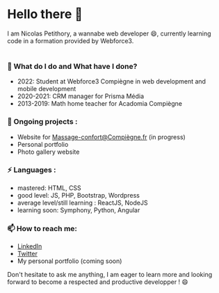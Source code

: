 # Hello there 👋

I am Nicolas Petithory, a wannabe web developer 😄, currently learning code in a formation provided by Webforce3.
<br>
<br>

### 🌱 What do I do and What have I done?<br>

- 2022: Student at Webforce3 Compiègne in web development and mobile development
- 2020-2021: CRM manager for Prisma Média
- 2013-2019: Math home teacher for Acadomia Compiègne


### 🔭 Ongoing projects :<br> 

- Website for Massage-confort@Compiègne.fr (in progress)
- Personal portfolio
- Photo gallery website 


### ⚡ Languages :<br>

- mastered: HTML, CSS
- good level: JS, PHP, Bootstrap, Wordpress
- average level/still learning : ReactJS, NodeJS 
- learning soon: Symphony, Python, Angular


### 📫 How to reach me:<br> 

- [LinkedIn](https://www.linkedin.com/in/nicolas-petithory/)
- [Twitter](https://twitter.com/NPetithory) 
- My personal portfolio (coming soon) 

Don't hesitate to ask me anything, I am eager to learn more and looking forward to become a respected and productive developper ! 😄


